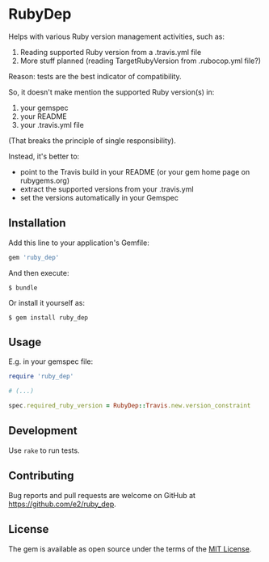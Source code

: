 # RubyDep

Helps with various Ruby version management activities, such as:

1. Reading supported Ruby version from a .travis.yml file
2. More stuff planned (reading TargetRubyVersion from .rubocop.yml file?)

Reason: tests are the best indicator of compatibility.

So, it doesn't make mention the supported Ruby version(s) in:

1. your gemspec
2. your README
3. your .travis.yml file

(That breaks the principle of single responsibility).

Instead, it's better to:

- point to the Travis build in your README (or your gem home page on rubygems.org)
- extract the supported versions from your .travis.yml
- set the versions automatically in your Gemspec


## Installation

Add this line to your application's Gemfile:

```ruby
gem 'ruby_dep'
```

And then execute:

    $ bundle

Or install it yourself as:

    $ gem install ruby_dep

## Usage

E.g. in your gemspec file:

```ruby
require 'ruby_dep'

# (...)

spec.required_ruby_version = RubyDep::Travis.new.version_constraint
```

## Development

Use `rake` to run tests.

## Contributing

Bug reports and pull requests are welcome on GitHub at https://github.com/e2/ruby_dep.

## License

The gem is available as open source under the terms of the [MIT License](http://opensource.org/licenses/MIT).
